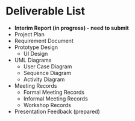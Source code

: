 # Deliverable List

- **Interim Report (in progress) - need to submit**
- Project Plan
- Requirement Document
- Prototype Design
  - UI Design
- UML Diagrams
  - User Case Diagram
  - Sequence Diagram
  - Activity Diagram
- Meeting Records
  - Formal Meeting Records
  - Informal Meeting Records
  - Workshop Records
- Presentation Feedback (prepared)


